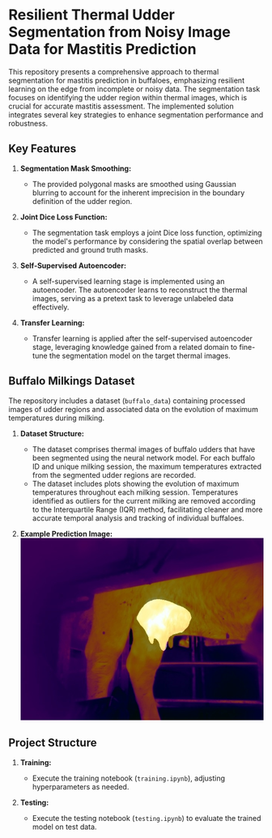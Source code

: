 # Resilient Thermal Udder Segmentation from Noisy Image Data for Mastitis Prediction

This repository presents a comprehensive approach to thermal segmentation for mastitis prediction in buffaloes, emphasizing resilient learning on the edge from incomplete or noisy data. The segmentation task focuses on identifying the udder region within thermal images, which is crucial for accurate mastitis assessment. The implemented solution integrates several key strategies to enhance segmentation performance and robustness.

## Key Features

1. **Segmentation Mask Smoothing:**
   - The provided polygonal masks are smoothed using Gaussian blurring to account for the inherent imprecision in the boundary definition of the udder region.

2. **Joint Dice Loss Function:**
   - The segmentation task employs a joint Dice loss function, optimizing the model's performance by considering the spatial overlap between predicted and ground truth masks.

3. **Self-Supervised Autoencoder:**
   - A self-supervised learning stage is implemented using an autoencoder. The autoencoder learns to reconstruct the thermal images, serving as a pretext task to leverage unlabeled data effectively.

4. **Transfer Learning:**
   - Transfer learning is applied after the self-supervised autoencoder stage, leveraging knowledge gained from a related domain to fine-tune the segmentation model on the target thermal images.

## Buffalo Milkings Dataset

The repository includes a dataset (`buffalo_data`) containing processed images of udder regions and associated data on the evolution of maximum temperatures during milking.

1. **Dataset Structure:**
   - The dataset comprises thermal images of buffalo udders that have been segmented using the neural network model. For each buffalo ID and unique milking session, the maximum temperatures extracted from the segmented udder regions are recorded.
   - The dataset includes plots showing the evolution of maximum temperatures throughout each milking session. Temperatures identified as outliers for the current milking are removed according to the Interquartile Range (IQR) method, facilitating cleaner and more accurate temporal analysis and tracking of individual buffaloes.

2. **Example Prediction Image:**
   ![Example Prediction](assets/udder-seg.jpg)

## Project Structure

1. **Training:**
   - Execute the training notebook (`training.ipynb`), adjusting hyperparameters as needed.

2. **Testing:**
   - Execute the testing notebook (`testing.ipynb`) to evaluate the trained model on test data.
